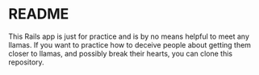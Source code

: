 # README

This Rails app is just for practice and is by no means helpful to meet any llamas. If you want to practice how to deceive people about getting them closer to llamas, and possibly break their hearts, you can clone this repository.
